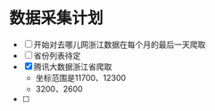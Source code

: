 # 数据采集计划

- [ ] 开始对去哪儿网浙江数据在每个月的最后一天爬取
- [ ] 省份列表待定
- [x] 腾讯大数据浙江省爬取
  - 坐标范围是11700、12300
  - 3200、2600
- [ ] 